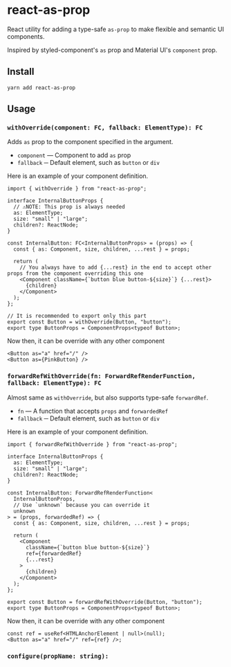 # react-as-prop

React utility for adding a type-safe `as-prop` to make flexible and semantic UI components.

Inspired by styled-component's `as` prop and Material UI's `component` prop.

## Install

```
yarn add react-as-prop
```

## Usage

### `withOverride(component: FC, fallback: ElementType): FC`

Adds `as` prop to the component specified in the argument.

- `component` ― Component to add `as` prop
- `fallback` ─ Default element, such as `button` or `div`

Here is an example of your component definition.

```tsx
import { withOverride } from "react-as-prop";

interface InternalButtonProps {
  // ⚠NOTE: This prop is always needed
  as: ElementType;
  size: "small" | "large";
  children?: ReactNode;
}

const InternalButton: FC<InternalButtonProps> = (props) => {
  const { as: Component, size, children, ...rest } = props;

  return (
    // You always have to add {...rest} in the end to accept other props from the component overriding this one
    <Component className={`button blue button-${size}`} {...rest}>
      {children}
    </Component>
  );
};

// It is recommended to export only this part
export const Button = withOverride(Button, "button");
export type ButtonProps = ComponentProps<typeof Button>;
```

Now then, it can be override with any other component

```tsx
<Button as="a" href="/" />
<Button as={PinkButton} />
```

### `forwardRefWithOverride(fn: ForwardRefRenderFunction, fallback: ElementType): FC`

Almost same as `withOverride`, but also supports type-safe `forwardRef`.

- `fn` ― A function that accepts `props` and `forwardedRef`
- `fallback` ─ Default element, such as `button` or `div`

Here is an example of your component definition.

```tsx
import { forwardRefWithOverride } from "react-as-prop";

interface InternalButtonProps {
  as: ElementType;
  size: "small" | "large";
  children?: ReactNode;
}

const InternalButton: ForwardRefRenderFunction<
  InternalButtonProps,
  // Use `unknown` because you can override it
  unknown
> = (props, forwardedRef) => {
  const { as: Component, size, children, ...rest } = props;

  return (
    <Component
      className={`button blue button-${size}`}
      ref={forwardedRef}
      {...rest}
    >
      {children}
    </Component>
  );
};

export const Button = forwardRefWithOverride(Button, "button");
export type ButtonProps = ComponentProps<typeof Button>;
```

Now then, it can be override with any other component

```tsx
const ref = useRef<HTMLAnchorElement | null>(null);
<Button as="a" href="/" ref={ref} />;
```

### `configure(propName: string): `
